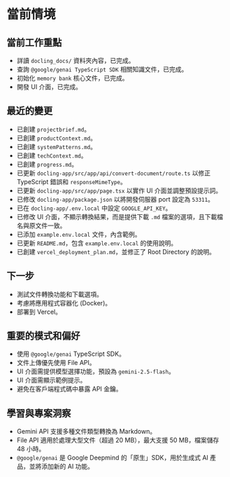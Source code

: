# 當前情境

## 當前工作重點

*   詳讀 `docling_docs/` 資料夾內容，已完成。
*   查詢 `@google/genai TypeScript SDK` 相關知識文件，已完成。
*   初始化 `memory bank` 核心文件，已完成。
*   開發 UI 介面，已完成。

## 最近的變更

*   已創建 `projectbrief.md`。
*   已創建 `productContext.md`。
*   已創建 `systemPatterns.md`。
*   已創建 `techContext.md`。
*   已創建 `progress.md`。
*   已更新 `docling-app/src/app/api/convert-document/route.ts` 以修正 TypeScript 錯誤和 `responseMimeType`。
*   已更新 `docling-app/src/app/page.tsx` 以實作 UI 介面並調整預設提示詞。
*   已修改 `docling-app/package.json` 以將開發伺服器 port 設定為 `53311`。
*   已在 `docling-app/.env.local` 中設定 `GOOGLE_API_KEY`。
*   已修改 UI 介面，不顯示轉換結果，而是提供下載 `.md` 檔案的選項，且下載檔名與原文件一致。
*   已添加 `example.env.local` 文件，內含範例。
*   已更新 `README.md`，包含 `example.env.local` 的使用說明。
*   已創建 `vercel_deployment_plan.md`，並修正了 Root Directory 的說明。

## 下一步

*   測試文件轉換功能和下載選項。
*   考慮將應用程式容器化 (Docker)。
*   部署到 Vercel。

## 重要的模式和偏好

*   使用 `@google/genai` TypeScript SDK。
*   文件上傳優先使用 File API。
*   UI 介面需提供模型選擇功能，預設為 `gemini-2.5-flash`。
*   UI 介面需顯示範例提示。
*   避免在客戶端程式碼中暴露 API 金鑰。

## 學習與專案洞察

*   Gemini API 支援多種文件類型轉換為 Markdown。
*   File API 適用於處理大型文件（超過 20 MB），最大支援 50 MB，檔案儲存 48 小時。
*   `@google/genai` 是 Google Deepmind 的「原生」SDK，用於生成式 AI 產品，並將添加新的 AI 功能。
